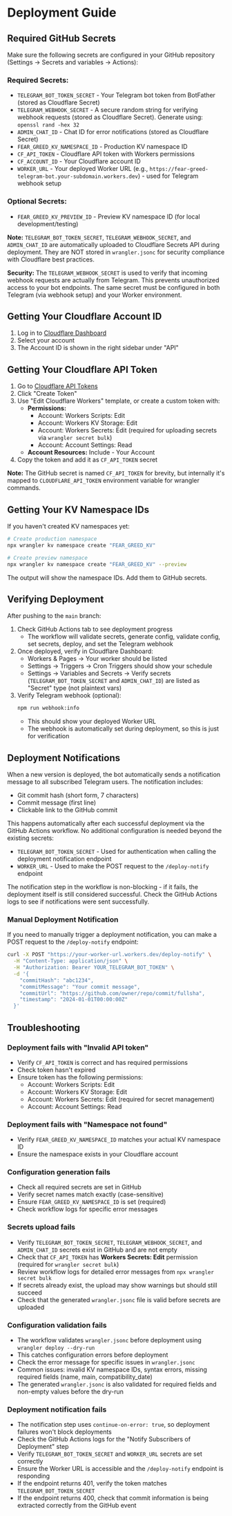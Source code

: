 # Deployment Guide

## Required GitHub Secrets

Make sure the following secrets are configured in your GitHub repository (Settings → Secrets and variables → Actions):

### Required Secrets:
- `TELEGRAM_BOT_TOKEN_SECRET` - Your Telegram bot token from BotFather (stored as Cloudflare Secret)
- `TELEGRAM_WEBHOOK_SECRET` - A secure random string for verifying webhook requests (stored as Cloudflare Secret). Generate using: `openssl rand -hex 32`
- `ADMIN_CHAT_ID` - Chat ID for error notifications (stored as Cloudflare Secret)
- `FEAR_GREED_KV_NAMESPACE_ID` - Production KV namespace ID
- `CF_API_TOKEN` - Cloudflare API token with Workers permissions
- `CF_ACCOUNT_ID` - Your Cloudflare account ID
- `WORKER_URL` - Your deployed Worker URL (e.g., `https://fear-greed-telegram-bot.your-subdomain.workers.dev`) - used for Telegram webhook setup

### Optional Secrets:
- `FEAR_GREED_KV_PREVIEW_ID` - Preview KV namespace ID (for local development/testing)

**Note:** `TELEGRAM_BOT_TOKEN_SECRET`, `TELEGRAM_WEBHOOK_SECRET`, and `ADMIN_CHAT_ID` are automatically uploaded to Cloudflare Secrets API during deployment. They are NOT stored in `wrangler.jsonc` for security compliance with Cloudflare best practices.

**Security:** The `TELEGRAM_WEBHOOK_SECRET` is used to verify that incoming webhook requests are actually from Telegram. This prevents unauthorized access to your bot endpoints. The same secret must be configured in both Telegram (via webhook setup) and your Worker environment.

## Getting Your Cloudflare Account ID

1. Log in to [Cloudflare Dashboard](https://dash.cloudflare.com/)
2. Select your account
3. The Account ID is shown in the right sidebar under "API"

## Getting Your Cloudflare API Token

1. Go to [Cloudflare API Tokens](https://dash.cloudflare.com/profile/api-tokens)
2. Click "Create Token"
3. Use "Edit Cloudflare Workers" template, or create a custom token with:
   - **Permissions:**
     - Account: Workers Scripts: Edit
     - Account: Workers KV Storage: Edit
     - Account: Workers Secrets: Edit (required for uploading secrets via `wrangler secret bulk`)
     - Account: Account Settings: Read
   - **Account Resources:** Include - Your Account
4. Copy the token and add it as `CF_API_TOKEN` secret
   
**Note:** The GitHub secret is named `CF_API_TOKEN` for brevity, but internally it's mapped to `CLOUDFLARE_API_TOKEN` environment variable for wrangler commands.

## Getting Your KV Namespace IDs

If you haven't created KV namespaces yet:

```bash
# Create production namespace
npx wrangler kv namespace create "FEAR_GREED_KV"

# Create preview namespace
npx wrangler kv namespace create "FEAR_GREED_KV" --preview
```

The output will show the namespace IDs. Add them to GitHub secrets.

## Verifying Deployment

After pushing to the `main` branch:

1. Check GitHub Actions tab to see deployment progress
   - The workflow will validate secrets, generate config, validate config, set secrets, deploy, and set the Telegram webhook
2. Once deployed, verify in Cloudflare Dashboard:
   - Workers & Pages → Your worker should be listed
   - Settings → Triggers → Cron Triggers should show your schedule
   - Settings → Variables and Secrets → Verify secrets (`TELEGRAM_BOT_TOKEN_SECRET` and `ADMIN_CHAT_ID`) are listed as "Secret" type (not plaintext vars)
3. Verify Telegram webhook (optional):
   ```bash
   npm run webhook:info
   ```
   - This should show your deployed Worker URL
   - The webhook is automatically set during deployment, so this is just for verification

## Deployment Notifications

When a new version is deployed, the bot automatically sends a notification message to all subscribed Telegram users. The notification includes:

- Git commit hash (short form, 7 characters)
- Commit message (first line)
- Clickable link to the GitHub commit

This happens automatically after each successful deployment via the GitHub Actions workflow. No additional configuration is needed beyond the existing secrets:

- `TELEGRAM_BOT_TOKEN_SECRET` - Used for authentication when calling the deployment notification endpoint
- `WORKER_URL` - Used to make the POST request to the `/deploy-notify` endpoint

The notification step in the workflow is non-blocking - if it fails, the deployment itself is still considered successful. Check the GitHub Actions logs to see if notifications were sent successfully.

### Manual Deployment Notification

If you need to manually trigger a deployment notification, you can make a POST request to the `/deploy-notify` endpoint:

```bash
curl -X POST "https://your-worker-url.workers.dev/deploy-notify" \
  -H "Content-Type: application/json" \
  -H "Authorization: Bearer YOUR_TELEGRAM_BOT_TOKEN" \
  -d '{
    "commitHash": "abc1234",
    "commitMessage": "Your commit message",
    "commitUrl": "https://github.com/owner/repo/commit/fullsha",
    "timestamp": "2024-01-01T00:00:00Z"
  }'
```

## Troubleshooting

### Deployment fails with "Invalid API token"
- Verify `CF_API_TOKEN` is correct and has required permissions
- Check token hasn't expired
- Ensure token has the following permissions:
  - Account: Workers Scripts: Edit
  - Account: Workers KV Storage: Edit
  - Account: Workers Secrets: Edit (required for secret management)
  - Account: Account Settings: Read

### Deployment fails with "Namespace not found"
- Verify `FEAR_GREED_KV_NAMESPACE_ID` matches your actual KV namespace ID
- Ensure the namespace exists in your Cloudflare account

### Configuration generation fails
- Check all required secrets are set in GitHub
- Verify secret names match exactly (case-sensitive)
- Ensure `FEAR_GREED_KV_NAMESPACE_ID` is set (required)
- Check workflow logs for specific error messages

### Secrets upload fails
- Verify `TELEGRAM_BOT_TOKEN_SECRET`, `TELEGRAM_WEBHOOK_SECRET`, and `ADMIN_CHAT_ID` secrets exist in GitHub and are not empty
- Check that `CF_API_TOKEN` has **Workers Secrets: Edit** permission (required for `wrangler secret bulk`)
- Review workflow logs for detailed error messages from `npx wrangler secret bulk`
- If secrets already exist, the upload may show warnings but should still succeed
- Check that the generated `wrangler.jsonc` file is valid before secrets are uploaded

### Configuration validation fails
- The workflow validates `wrangler.jsonc` before deployment using `wrangler deploy --dry-run`
- This catches configuration errors before deployment
- Check the error message for specific issues in `wrangler.jsonc`
- Common issues: invalid KV namespace IDs, syntax errors, missing required fields (name, main, compatibility_date)
- The generated `wrangler.jsonc` is also validated for required fields and non-empty values before the dry-run

### Deployment notification fails
- The notification step uses `continue-on-error: true`, so deployment failures won't block deployments
- Check the GitHub Actions logs for the "Notify Subscribers of Deployment" step
- Verify `TELEGRAM_BOT_TOKEN_SECRET` and `WORKER_URL` secrets are set correctly
- Ensure the Worker URL is accessible and the `/deploy-notify` endpoint is responding
- If the endpoint returns 401, verify the token matches `TELEGRAM_BOT_TOKEN_SECRET`
- If the endpoint returns 400, check that commit information is being extracted correctly from the GitHub event

